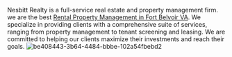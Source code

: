 Nesbitt Realty is a full-service real estate and property management firm. we are the best [Rental Property Management in Fort Belvoir VA](https://nesbittrealty.com/property-management/local/fairfax-county/fort-belvoir/). We specialize in providing clients with a comprehensive suite of services, ranging from property management to tenant screening and leasing.
We are committed to helping our clients maximize their investments and reach their goals.
![be408443-3b64-4484-bbbe-102a54fbebd2](https://user-images.githubusercontent.com/122665157/221404904-63fccda0-d516-4589-be0b-59bc279dc7d6.png)
